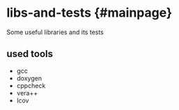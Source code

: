 # libs-and-tests		{#mainpage}

Some useful libraries and its tests

## used tools

  * gcc
  * doxygen
  * cppcheck
  * vera++
  * lcov
